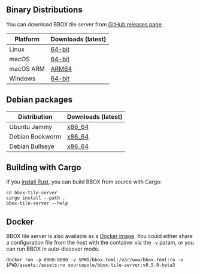 ## Binary Distributions

You can download BBOX tile server from [GitHub releases page](https://github.com/bbox-services/bbox/releases).

|  Platform |     Downloads (latest)    |
|-----------|---------------------------|
| Linux     | [64-bit][rl-linux-tar]    |
| macOS     | [64-bit][rl-macos-tar]    |
| macOS ARM | [ARM64][rl-macos-arm-tar] |
| Windows   | [64-bit][rl-win64-zip]    |

[rl-linux-tar]: https://github.com/bbox-services/bbox/releases/download/v0.5.0-beta3/bbox-tile-server-x86_64-unknown-linux-gnu.tar.gz
[rl-macos-tar]: https://github.com/bbox-services/bbox/releases/download/v0.5.0-beta3/bbox-tile-server-x86_64-apple-darwin.tar.gz
[rl-macos-arm-tar]: https://github.com/bbox-services/bbox/releases/download/v0.5.0-beta3/bbox-tile-server-aarch64-apple-darwin.tar.gz
[rl-win64-zip]: https://github.com/bbox-services/bbox/releases/download/v0.5.0-beta3/bbox-tile-server-x86_64-pc-windows-msvc.zip

## Debian packages

|   Distribution  |   Downloads (latest)  |
|-----------------|-----------------------|
| Ubuntu Jammy    | [x86_64][deb-jammy]    |
| Debian Bookworm | [x86_64][deb-bookworm] |
| Debian Bullseye | [x86_64][deb-bullseye] |

[deb-jammy]: https://github.com/bbox-services/bbox/releases/download/v0.5.0-beta3/bbox-tile-server_0.5.0.beta3-jammy_amd64.deb
[deb-bookworm]: https://github.com/bbox-services/bbox/releases/download/v0.5.0-beta3/bbox-tile-server_0.5.0.beta3-bookworm_amd64.deb
[deb-bullseye]: https://github.com/bbox-services/bbox/releases/download/v0.5.0-beta3/bbox-tile-server_0.5.0.beta3-bullseye_amd64.deb

## Building with Cargo

If you [install Rust](https://www.rust-lang.org/tools/install), you can build BBOX from source with Cargo:

```shell
cd bbox-tile-server
cargo install --path .
bbox-tile-server --help
```

## Docker

BBOX tile server is also available as a [Docker image](https://hub.docker.com/r/sourcepole/bbox-tile-server). You could either share a configuration file from the host with the container via the `-v` param, or you can run BBOX in auto-discover mode.

```shell
docker run -p 8080:8080 -v $PWD/bbox.toml:/var/www/bbox.toml:ro -v $PWD/assets:/assets:ro sourcepole/bbox-tile-server:v0.5.0-beta3
```
